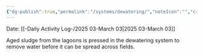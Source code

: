 ```yaml
---
{"dg-publish":true,"permalink":"/systems/dewatering/","noteIcon":"","created":"2025-07-07T14:23:47.863-05:00"}
---
```


Date: [[-Daily Activity Log-/2025 03-March 03\|2025 03-March 03]]

Aged sludge from the lagoons is pressed in the dewatering system to remove water before it can be spread across fields.